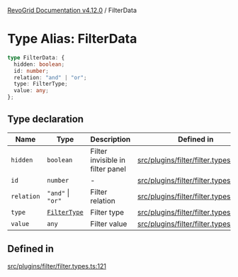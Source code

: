 [RevoGrid Documentation v4.12.0](README.md) / FilterData

# Type Alias: FilterData

```ts
type FilterData: {
  hidden: boolean;
  id: number;
  relation: "and" | "or";
  type: FilterType;
  value: any;
};
```

## Type declaration

| Name | Type | Description | Defined in |
| ------ | ------ | ------ | ------ |
| `hidden` | `boolean` | Filter invisible in filter panel | [src/plugins/filter/filter.types.ts:134](https://github.com/revolist/revogrid/blob/282605c6faa8e6a115a4a8c5b8668e14fed605a0/src/plugins/filter/filter.types.ts#L134) |
| `id` | `number` | - | [src/plugins/filter/filter.types.ts:122](https://github.com/revolist/revogrid/blob/282605c6faa8e6a115a4a8c5b8668e14fed605a0/src/plugins/filter/filter.types.ts#L122) |
| `relation` | `"and"` \| `"or"` | Filter relation | [src/plugins/filter/filter.types.ts:138](https://github.com/revolist/revogrid/blob/282605c6faa8e6a115a4a8c5b8668e14fed605a0/src/plugins/filter/filter.types.ts#L138) |
| `type` | [`FilterType`](TypeAlias.FilterType.md) | Filter type | [src/plugins/filter/filter.types.ts:126](https://github.com/revolist/revogrid/blob/282605c6faa8e6a115a4a8c5b8668e14fed605a0/src/plugins/filter/filter.types.ts#L126) |
| `value` | `any` | Filter value | [src/plugins/filter/filter.types.ts:130](https://github.com/revolist/revogrid/blob/282605c6faa8e6a115a4a8c5b8668e14fed605a0/src/plugins/filter/filter.types.ts#L130) |

## Defined in

[src/plugins/filter/filter.types.ts:121](https://github.com/revolist/revogrid/blob/282605c6faa8e6a115a4a8c5b8668e14fed605a0/src/plugins/filter/filter.types.ts#L121)
